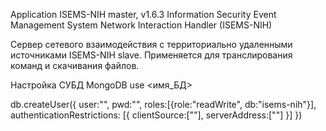 Application ISEMS-NIH master, v1.6.3
Information Security Event Management System Network Interaction Handler (ISEMS-NIH)

Сервер сетевого взаимодействия с территориально удаленными источниками ISEMS-NIH slave.
Применяется для транслирования команд и скачивания файлов.

Настройка СУБД MongoDB
use <имя_БД>

db.createUser({
	user:"", 
	pwd:"", 
	roles:[{role:"readWrite", db:"isems-nih"}], 
	authenticationRestrictions: [{
	    clientSource:[""], 
	    serverAddress:[""]
	}]
})